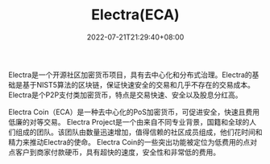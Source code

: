 ﻿---
weight: 
title: "Electra(ECA)"
description: "Electra是一个开源社区加密货币，具有去中心化和分布式治理"
date: 2022-07-21T21:29:40+08:00
lastmod: 2022-07-21T10:55:40+08:00
draft: false
authors: ["Cindy"]
featuredImage: "electraeca.jpg"
link: "https://electraproject.org/faqs/"
tags: ["数字代币","Electra(ECA)"]
categories: ["navigation"]
navigation: ["数字代币"]
lightgallery: true
toc: true
pinned: false
recommend: false
recommend1: false
---
Electra是一个开源社区加密货币项目，具有去中心化和分布式治理。Electra的基础是基于NIST5算法的区块链，保证快速安全的交易和几乎不存在的交易成本。Electra是个P2P支付类加密货币，特点是交易快速、安全以及股息分红高。

Electra Coin（ECA）是一种去中心化的PoS加密货币，可促进安全，快速且费用低廉的对等交易。
Electra Project是一个由来自不同专业背景，国籍和全球的人们组成的团队。该团队由数量迅速增加，值得信赖的社区成员组成，他们花时间和精力来推动Electra的使命。
Electra Coin的一些突出功能被定位为低费用的点对点客户到商家付款硬币，具有超快的速度，安全性和非常低的费用。